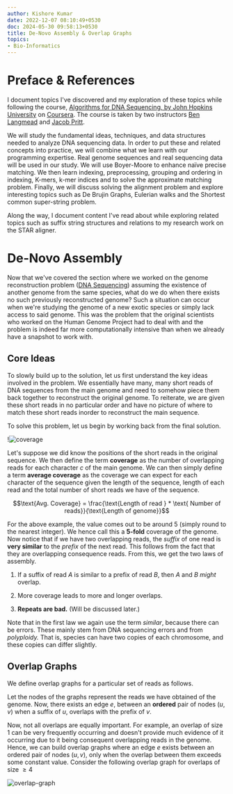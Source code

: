 ```yaml
---
author: Kishore Kumar
date: 2022-12-07 08:10:49+0530
doc: 2024-05-30 09:58:13+0530
title: De-Novo Assembly & Overlap Graphs
topics:
- Bio-Informatics
---
```

# Preface & References
I document topics I've discovered and my exploration of these topics while following the course, [Algorithms for DNA Sequencing, by John Hopkins University](https://www.coursera.org/learn/dna-sequencing) on [Coursera](https://www.coursera.org/). The course is taken by two instructors [Ben Langmead](https://scholar.google.com/citations?user=2JMaTKsAAAAJ&hl=en) and [Jacob Pritt](https://www.coursera.org/instructor/jacobpritt).

We will study the fundamental ideas, techniques, and data structures needed to analyze DNA sequencing data. In order to put these and related concepts into practice, we will combine what we learn with our programming expertise. Real genome sequences and real sequencing data will be used in our study. We will use Boyer-Moore to enhance naïve precise matching. We then learn indexing, preprocessing, grouping and ordering in indexing, K-mers, k-mer indices and to solve the approximate matching problem. Finally, we will discuss solving the alignment problem and explore interesting topics such as De Brujin Graphs, Eulerian walks and the Shortest common super-string problem. 

Along the way, I document content I've read about while exploring related topics such as suffix string structures and relations to my research work on the STAR aligner.
# De-Novo Assembly

Now that we've covered the section where we worked on the genome reconstruction problem ([DNA Sequencing](/blog/dna-sequencing)) assuming the existence of another genome from the same species, what do we do when there exists no such previously reconstructed genome? Such a situation can occur when we're studying the genome of a new exotic species or simply lack access to said genome. This was the problem that the original scientists who worked on the Human Genome Project had to deal with and the problem is indeed far more computationally intensive than when we already have a snapshot to work with. 

## Core Ideas

To slowly build up to the solution, let us first understand the key ideas involved in the problem. We essentially have many, many short reads of DNA sequences from the main genome and need to somehow piece them back together to reconstruct the original genome. To reiterate, we are given these short reads in no particular order and have no picture of where to match these short reads inorder to reconstruct the main sequence.

To solve this problem, let us begin by working back from the final solution. 

!![coverage](/images/coverage.png)


Let's suppose we did know the positions of the short reads in the original sequence. We then define the term **coverage** as the number of overlapping reads for each character $c$ of the main genome. We can then simply define a term **average coverage** as the coverage we can expect for each character of the sequence given the length of the sequence, length of each read and the total number of short reads we have of the sequence. 

$$\text{Avg. Coverage} = \frac{\text{Length of read } * \text{ Number of reads}}{\text{Length of genome}}$$

For the above example, the value comes out to be around $5$ (simply round to the nearest integer). We hence call this a **5-fold** coverage of the genome. Now notice that if we have two overlapping reads, the *suffix* of one read is **very similar** to the *prefix* of the next read. This follows from the fact that they are overlapping consequence reads. From this, we get the two laws of assembly.

1.  If a suffix of read $A$ is similar to a prefix of read $B$, then $A$ and $B$ *might* overlap.

2.  More coverage leads to more and longer overlaps.

3.  **Repeats are bad.** (Will be discussed later.)

Note that in the first law we again use the term *similar*, because there can be errors. These mainly stem from DNA sequencing errors and from *polyploidy.* That is, species can have two copies of each chromosome, and these copies can differ slightly.

## Overlap Graphs

We define overlap graphs for a particular set of reads as follows.

Let the nodes of the graphs represent the reads we have obtained of the genome. Now, there exists an edge $e$, between an **ordered** pair of nodes $(u, v)$ when a suffix of $u$, overlaps with the prefix of $v$.

Now, not all overlaps are equally important. For example, an overlap of size $1$ can be very frequently occurring and doesn't provide much evidence of it occurring due to it being consequent overlapping reads in the genome. Hence, we can build overlap graphs where an edge $e$ exists between an ordered pair of nodes $(u, v)$, only when the overlap between them exceeds some constant value. Consider the following overlap graph for overlaps of size $\geq 4$

![overlap-graph](/images/overlap-graph.png)


